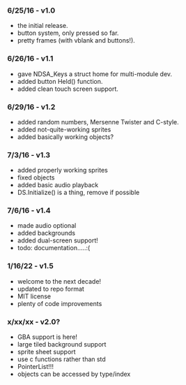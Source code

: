 ### 6/25/16 - v1.0
* the initial release.
* button system, only pressed so far.
* pretty frames (with vblank and buttons!).

### 6/26/16 - v1.1
* gave NDSA_Keys a struct home for multi-module dev.
* added button Held() function.
* added clean touch screen support.

### 6/29/16 - v1.2
* added random numbers, Mersenne Twister and C-style.
* added not-quite-working sprites
* added basically working objects?

### 7/3/16 - v1.3
* added properly working sprites
* fixed objects
* added basic audio playback
* DS.Initialize() is a thing, remove if possible

### 7/6/16 - v1.4
* made audio optional
* added backgrounds
* added dual-screen support!
* todo: documentation.....:(

### 1/16/22 - v1.5
* welcome to the next decade!
* updated to repo format
* MIT license
* plenty of code improvements

### x/xx/xx - v2.0?
* GBA support is here!
* large tiled background support
* sprite sheet support
* use c functions rather than std
* PointerList!!!
* objects can be accessed by type/index